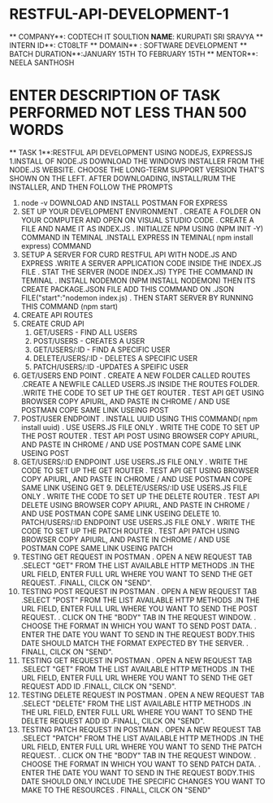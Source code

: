 # RESTFUL-API-DEVELOPMENT-1
** COMPANY**: CODTECH IT SOULTION
**NAME**: KURUPATI SRI SRAVYA
** INTERN ID**: CT08LTF
** DOMAIN** : SOFTWARE DEVELOPMENT
** BATCH DURATION**:JANUARY 15TH TO FEBRUARY 15TH
** MENTOR**: NEELA SANTHOSH
# ENTER DESCRIPTION OF TASK PERFORMED NOT LESS THAN 500 WORDS
** TASK 1**:RESTFUL API DEVELOPMENT USING NODEJS, EXPRESSJS
1.INSTALL OF NODE.JS
DOWNLOAD THE WINDOWS INSTALLER FROM THE NODE.JS WEBSITE.
CHOOSE THE LONG-TERM SUPPORT VERSION THAT'S SHOWN ON THE LEFT.
AFTER DOWNLOADING, INSTALL/RUM THE INSTALLER, AND THEN FOLLOW THE PROMPTS
1. node -v
DOWNLOAD AND INSTALL POSTMAN FOR EXPRESS
2. SET UP YOUR DEVELOPMENT ENVIRONMENT
. CREATE A FOLDER ON YOUR COMPUTER AND OPEN ON VISUAL STUDIO CODE
. CREATE A FILE AND NAME IT AS INDEX.JS
. INITIALIZE NPM USING (NPM INIT -Y) COMMAND IN TEMINAL
.INSTALL EXPRESS IN TEMINAL( npm install express) COMMAND
3. SETUP A SERVER FOR CURD RESTFUL API WITH NODE.JS AND EXPRESS
    .WRITE A SERVER APPLICATION CODE INSIDE THE INDEX.JS FILE
   . STAT THE SERVER (NODE INDEX.JS) TYPE THE COMMAND IN TEMINAL
   . INSTALL NODEMON (NPM INSTALL NODEMON) THEN ITS CREATE PACKAGE.JSON FILE ADD THIS COMMAND ON .JSON FILE("start":"nodemon index.js)
   . THEN START SERVER BY RUNNING THIS COMMAND (npm start)
4. CREATE API ROUTES
5. CREATE CRUD API
   1. GET/USERS - FIND ALL USERS
   2. POST/USERS - CREATES A USER
   3. GET/USERS/:ID - FIND A SPECIFIC USER
   4. DELETE/USERS/:ID - DELETES A SPECIFIC USER
   5. PATCH/USERS/:ID -UPDATES A SPEIFIC USER
6. GET/USERS END POINT
   . CREATE A NEW FOLDER CALLED ROUTES
   .CREATE A NEWFILE CALLED USERS.JS INSIDE THE ROUTES FOLDER.
   .WRITE THE CODE TO SET UP THE GET ROUTER
   . TEST API GET USING BROWSER COPY APIURL, AND PASTE IN CHROME / AND USE POSTMAN COPE SAME LINK USEING POST
7. POST/USER ENDPOINT
   . INSTALL UUID USING THIS COMMAND( npm install uuid)
   . USE USERS.JS FILE ONLY
   . WRITE THE CODE TO SET UP THE POST ROUTER
   . TEST API POST USING BROWSER COPY APIURL, AND PASTE IN CHROME / AND USE POSTMAN COPE SAME LINK USEING POST
8. GET/USERS/:ID ENDPOINT
   .USE USERS.JS FILE ONLY
   . WRITE THE CODE TO SET UP THE GET ROUTER
   . TEST API GET USING BROWSER COPY APIURL, AND PASTE IN CHROME / AND USE POSTMAN COPE SAME LINK USEING GET
   9. DELETE/USERS/:ID
       USE USERS.JS FILE ONLY
   . WRITE THE CODE TO SET UP THE DELETE ROUTER
   . TEST API DELETE USING BROWSER COPY APIURL, AND PASTE IN CHROME / AND USE POSTMAN COPE SAME LINK USEING DELETE
    10. PATCH/USERS/:ID ENDPOINT
        USE USERS.JS FILE ONLY
   . WRITE THE CODE TO SET UP THE PATCH ROUTER
   . TEST API PATCH USING BROWSER COPY APIURL, AND PASTE IN CHROME / AND USE POSTMAN COPE SAME LINK USEING PATCH
1. TESTING GET REQUEST IN POSTMAN
   . OPEN A NEW REQUEST TAB
   .SELECT "GET" FROM THE LIST AVAILABLE HTTP METHODS
   .IN THE URL FIELD, ENTER FULL URL WHERE YOU WANT TO SEND THE GET REQUEST.
   .FINALL, CILCK ON "SEND".
3.  TESTING POST REQUEST IN POSTMAN
   . OPEN A NEW REQUEST TAB
   .SELECT "POST" FROM THE LIST AVAILABLE HTTP METHODS
   .IN THE URL FIELD, ENTER FULL URL WHERE YOU WANT TO SEND THE POST REQUEST.
   . CLICK ON THE "BODY" TAB IN THE REQUEST WINDOW.
    . CHOOSE THE FORMAT IN WHICH YOU WANT TO SEND POST DATA.
    . ENTER THE DATE YOU WANT TO SEND IN THE REQUEST BODY.THIS DATE SHOULD MATCH THE FORMAT EXPECTED BY THE SERVER.
    . FINALL, CILCK ON "SEND".
3. TESTING GET REQUEST IN POSTMAN
   . OPEN A NEW REQUEST TAB
   .SELECT "GET" FROM THE LIST AVAILABLE HTTP METHODS
   .IN THE URL FIELD, ENTER FULL URL WHERE YOU WANT TO SEND THE GET REQUEST ADD ID
   .FINALL, CILCK ON "SEND".
4.  TESTING DELETE REQUEST IN POSTMAN
   . OPEN A NEW REQUEST TAB
   .SELECT "DELETE" FROM THE LIST AVAILABLE HTTP METHODS
   .IN THE URL FIELD, ENTER FULL URL WHERE YOU WANT TO SEND THE DELETE REQUEST ADD ID
   .FINALL, CILCK ON "SEND".
5.  TESTING PATCH REQUEST IN POSTMAN
   . OPEN A NEW REQUEST TAB
   .SELECT "PATCH" FROM THE LIST AVAILABLE HTTP METHODS
   .IN THE URL FIELD, ENTER FULL URL WHERE YOU WANT TO SEND THE PATCH REQUEST.
   . CLICK ON THE "BODY" TAB IN THE REQUEST WINDOW.
    . CHOOSE THE FORMAT IN WHICH YOU WANT TO SEND PATCH DATA.
    . ENTER THE DATE YOU WANT TO SEND IN THE REQUEST BODY.THIS DATE SHOULD ONLY INCLUDE THE SPECIFIC CHANGES YOU WANT TO MAKE TO THE RESOURCES
    . FINALL, CILCK ON "SEND"
